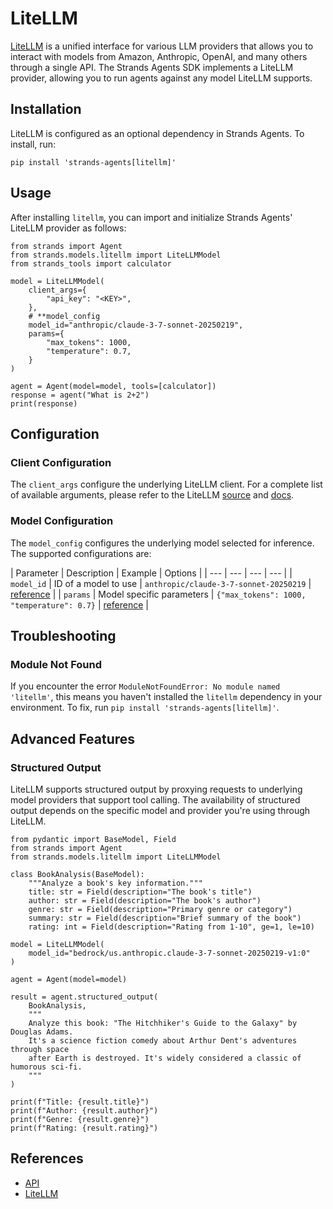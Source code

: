 # LiteLLM

[LiteLLM](https://docs.litellm.ai/docs/) is a unified interface for various LLM providers that allows you to interact with models from Amazon, Anthropic, OpenAI, and many others through a single API. The Strands Agents SDK implements a LiteLLM provider, allowing you to run agents against any model LiteLLM supports.

## Installation

LiteLLM is configured as an optional dependency in Strands Agents. To install, run:

```
pip install 'strands-agents[litellm]'

```

## Usage

After installing `litellm`, you can import and initialize Strands Agents' LiteLLM provider as follows:

```
from strands import Agent
from strands.models.litellm import LiteLLMModel
from strands_tools import calculator

model = LiteLLMModel(
    client_args={
        "api_key": "<KEY>",
    },
    # **model_config
    model_id="anthropic/claude-3-7-sonnet-20250219",
    params={
        "max_tokens": 1000,
        "temperature": 0.7,
    }
)

agent = Agent(model=model, tools=[calculator])
response = agent("What is 2+2")
print(response)

```

## Configuration

### Client Configuration

The `client_args` configure the underlying LiteLLM client. For a complete list of available arguments, please refer to the LiteLLM [source](https://github.com/BerriAI/litellm/blob/main/litellm/main.py) and [docs](https://docs.litellm.ai/docs/completion/input).

### Model Configuration

The `model_config` configures the underlying model selected for inference. The supported configurations are:

| Parameter | Description | Example | Options | | --- | --- | --- | --- | | `model_id` | ID of a model to use | `anthropic/claude-3-7-sonnet-20250219` | [reference](https://docs.litellm.ai/docs/providers) | | `params` | Model specific parameters | `{"max_tokens": 1000, "temperature": 0.7}` | [reference](https://docs.litellm.ai/docs/completion/input) |

## Troubleshooting

### Module Not Found

If you encounter the error `ModuleNotFoundError: No module named 'litellm'`, this means you haven't installed the `litellm` dependency in your environment. To fix, run `pip install 'strands-agents[litellm]'`.

## Advanced Features

### Structured Output

LiteLLM supports structured output by proxying requests to underlying model providers that support tool calling. The availability of structured output depends on the specific model and provider you're using through LiteLLM.

```
from pydantic import BaseModel, Field
from strands import Agent
from strands.models.litellm import LiteLLMModel

class BookAnalysis(BaseModel):
    """Analyze a book's key information."""
    title: str = Field(description="The book's title")
    author: str = Field(description="The book's author")
    genre: str = Field(description="Primary genre or category")
    summary: str = Field(description="Brief summary of the book")
    rating: int = Field(description="Rating from 1-10", ge=1, le=10)

model = LiteLLMModel(
    model_id="bedrock/us.anthropic.claude-3-7-sonnet-20250219-v1:0"
)

agent = Agent(model=model)

result = agent.structured_output(
    BookAnalysis,
    """
    Analyze this book: "The Hitchhiker's Guide to the Galaxy" by Douglas Adams.
    It's a science fiction comedy about Arthur Dent's adventures through space
    after Earth is destroyed. It's widely considered a classic of humorous sci-fi.
    """
)

print(f"Title: {result.title}")
print(f"Author: {result.author}")
print(f"Genre: {result.genre}")
print(f"Rating: {result.rating}")

```

## References

- [API](../../../../api-reference/models/)
- [LiteLLM](https://docs.litellm.ai/docs/)
